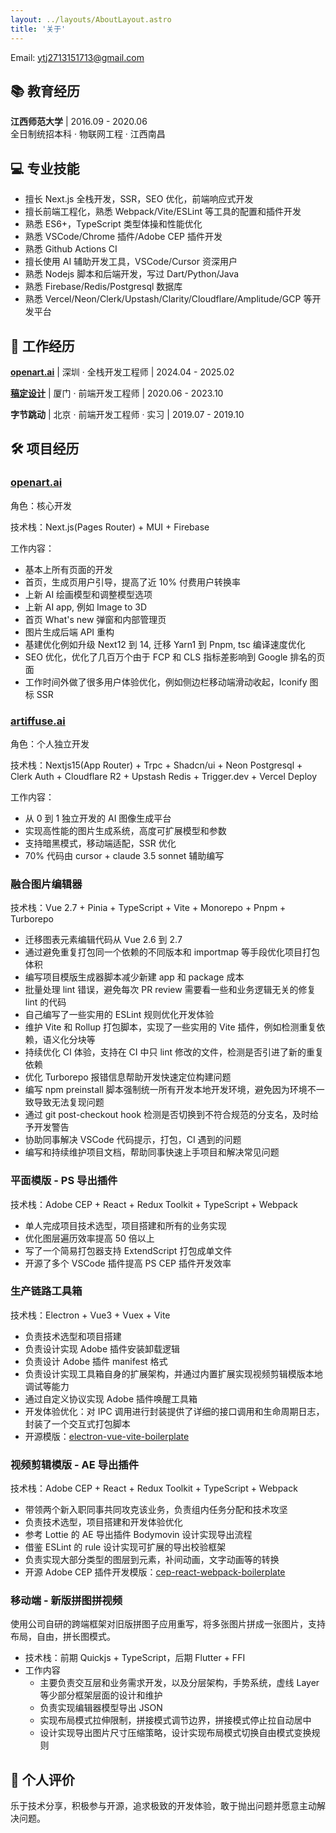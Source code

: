 ```yaml
---
layout: ../layouts/AboutLayout.astro
title: '关于'
---
```


Email: <ytj2713151713@gmail.com>

## 📚 教育经历

**江西师范大学** | 2016.09 - 2020.06  
全日制统招本科 · 物联网工程 · 江西南昌

## 💻 专业技能

- 擅长 Next.js 全栈开发，SSR，SEO 优化，前端响应式开发
- 擅长前端工程化，熟悉 Webpack/Vite/ESLint 等工具的配置和插件开发
- 熟悉 ES6+，TypeScript 类型体操和性能优化
- 熟悉 VSCode/Chrome 插件/Adobe CEP 插件开发
- 熟悉 Github Actions CI
- 擅长使用 AI 辅助开发工具，VSCode/Cursor 资深用户
- 熟悉 Nodejs 脚本和后端开发，写过 Dart/Python/Java
- 熟悉 Firebase/Redis/Postgresql 数据库
- 熟悉 Vercel/Neon/Clerk/Upstash/Clarity/Cloudflare/Amplitude/GCP 等开发平台

## 👔 工作经历

**[openart.ai](https://openart.ai)** | 深圳 · 全栈开发工程师 | 2024.04 - 2025.02

**[稿定设计](https://www.gaoding.com/)** | 厦门 · 前端开发工程师 | 2020.06 - 2023.10

**字节跳动** | 北京 · 前端开发工程师 · 实习 | 2019.07 - 2019.10

## 🛠️ 项目经历

### [openart.ai](https://openart.ai)

角色：核心开发

技术栈：Next.js(Pages Router) + MUI + Firebase

工作内容：

- 基本上所有页面的开发
- 首页，生成页用户引导，提高了近 10% 付费用户转换率
- 上新 AI 绘画模型和调整模型选项
- 上新 AI app, 例如 Image to 3D
- 首页 What's new 弹窗和内部管理页
- 图片生成后端 API 重构
- 基建优化例如升级 Next12 到 14, 迁移 Yarn1 到 Pnpm, tsc 编译速度优化
- SEO 优化，优化了几百万个由于 FCP 和 CLS 指标差影响到 Google 排名的页面
- 工作时间外做了很多用户体验优化，例如侧边栏移动端滑动收起，Iconify 图标 SSR

### [artiffuse.ai](https://artiffuse.ai)

角色：个人独立开发

技术栈：Nextjs15(App Router) + Trpc + Shadcn/ui + Neon Postgresql + Clerk Auth + Cloudflare R2 + Upstash Redis + Trigger.dev + Vercel Deploy

工作内容：

- 从 0 到 1 独立开发的 AI 图像生成平台
- 实现高性能的图片生成系统，高度可扩展模型和参数
- 支持暗黑模式，移动端适配，SSR 优化
- 70% 代码由 cursor + claude 3.5 sonnet 辅助编写

### 融合图片编辑器

技术栈：Vue 2.7 + Pinia + TypeScript + Vite + Monorepo + Pnpm + Turborepo

- 迁移图表元素编辑代码从 Vue 2.6 到 2.7
- 通过避免重复打包同一个依赖的不同版本和 importmap 等手段优化项目打包体积
- 编写项目模版生成器脚本减少新建 app 和 package 成本
- 批量处理 lint 错误，避免每次 PR review 需要看一些和业务逻辑无关的修复 lint 的代码
- 自己编写了一些实用的 ESLint 规则优化开发体验
- 维护 Vite 和 Rollup 打包脚本，实现了一些实用的 Vite 插件，例如检测重复依赖，语义化分块等
- 持续优化 CI 体验，支持在 CI 中只 lint 修改的文件，检测是否引进了新的重复依赖
- 优化 Turborepo 报错信息帮助开发快速定位构建问题
- 编写 npm preinstall 脚本强制统一所有开发本地开发环境，避免因为环境不一致导致无法复现问题
- 通过 git post-checkout hook 检测是否切换到不符合规范的分支名，及时给予开发警告
- 协助同事解决 VSCode 代码提示，打包，CI 遇到的问题
- 编写和持续维护项目文档，帮助同事快速上手项目和解决常见问题

### 平面模版 - PS 导出插件

技术栈：Adobe CEP + React + Redux Toolkit + TypeScript + Webpack

- 单人完成项目技术选型，项目搭建和所有的业务实现
- 优化图层遍历效率提高 50 倍以上
- 写了一个简易打包器支持 ExtendScript 打包成单文件
- 开源了多个 VSCode 插件提高 PS CEP 插件开发效率

### 生产链路工具箱

技术栈：Electron + Vue3 + Vuex + Vite

- 负责技术选型和项目搭建
- 负责设计实现 Adobe 插件安装卸载逻辑
- 负责设计 Adobe 插件 manifest 格式
- 负责设计实现工具箱自身的扩展架构，并通过内置扩展实现视频剪辑模版本地调试等能力
- 通过自定义协议实现 Adobe 插件唤醒工具箱
- 开发体验优化：对 IPC 调用进行封装提供了详细的接口调用和生命周期日志，封装了一个交互式打包脚本
- 开源模版：[electron-vue-vite-boilerplate](https://github.com/tjx666/electron-vue-vite-boilerplate)

### 视频剪辑模版 - AE 导出插件

技术栈：Adobe CEP + React + Redux Toolkit + TypeScript + Webpack

- 带领两个新入职同事共同攻克该业务，负责组内任务分配和技术攻坚
- 负责技术选型，项目搭建和开发体验优化
- 参考 Lottie 的 AE 导出插件 Bodymovin 设计实现导出流程
- 借鉴 ESLint 的 rule 设计实现可扩展的导出校验框架
- 负责实现大部分类型的图层到元素，补间动画，文字动画等的转换
- 开源 Adobe CEP 插件开发模版：[cep-react-webpack-boilerplate](https://github.com/tjx666/cep-react-webpack-boilerplate)

### 移动端 - 新版拼图拼视频

使用公司自研的跨端框架对旧版拼图子应用重写，将多张图片拼成一张图片，支持布局，自由，拼长图模式。

- 技术栈：前期 Quickjs + TypeScript，后期 Flutter + FFI
- 工作内容
  - 主要负责交互层和业务需求开发，以及分层架构，手势系统，虚线 Layer 等少部分框架层面的设计和维护
  - 负责实现编辑器模型导出 JSON
  - 实现布局模式拉伸限制，拼接模式调节边界，拼接模式停止拉自动居中
  - 设计实现导出图片尺寸压缩策略，设计实现布局模式切换自由模式变换规则

## 🎯 个人评价

乐于技术分享，积极参与开源，追求极致的开发体验，敢于抛出问题并愿意主动解决问题。
